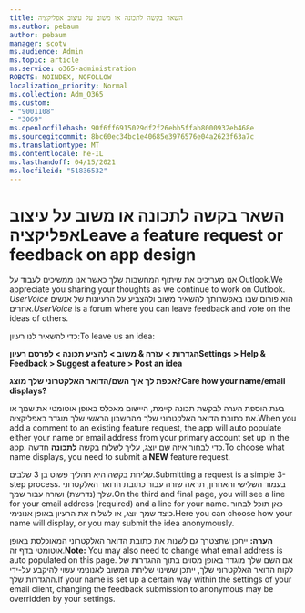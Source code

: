 ```yaml
---
title: השאר בקשה לתכונה או משוב על עיצוב אפליקציה
ms.author: pebaum
author: pebaum
manager: scotv
ms.audience: Admin
ms.topic: article
ms.service: o365-administration
ROBOTS: NOINDEX, NOFOLLOW
localization_priority: Normal
ms.collection: Adm_O365
ms.custom:
- "9001108"
- "3069"
ms.openlocfilehash: 90f6ff6915029df2f26ebb5ffab8000932eb468e
ms.sourcegitcommit: 8bc60ec34bc1e40685e3976576e04a2623f63a7c
ms.translationtype: MT
ms.contentlocale: he-IL
ms.lasthandoff: 04/15/2021
ms.locfileid: "51836532"
---
```

# <a name="leave-a-feature-request-or-feedback-on-app-design"></a><span data-ttu-id="d9987-102">השאר בקשה לתכונה או משוב על עיצוב אפליקציה</span><span class="sxs-lookup"><span data-stu-id="d9987-102">Leave a feature request or feedback on app design</span></span>

<span data-ttu-id="d9987-103">אנו מעריכים את שיתוף המחשבות שלך כאשר אנו ממשיכים לעבוד על Outlook.</span><span class="sxs-lookup"><span data-stu-id="d9987-103">We appreciate you sharing your thoughts as we continue to work on Outlook.</span></span> <span data-ttu-id="d9987-104">*UserVoice* הוא פורום שבו באפשרותך להשאיר משוב ולהצביע על הרעיונות של אנשים אחרים.</span><span class="sxs-lookup"><span data-stu-id="d9987-104">*UserVoice* is a forum where you can leave feedback and vote on the ideas of others.</span></span>  

<span data-ttu-id="d9987-105">כדי להשאיר לנו רעיון:</span><span class="sxs-lookup"><span data-stu-id="d9987-105">To leave us an idea:</span></span> 

<span data-ttu-id="d9987-106">**הגדרות > עזרה & משוב > להציע תכונה > לפרסם רעיון**</span><span class="sxs-lookup"><span data-stu-id="d9987-106">**Settings > Help & Feedback > Suggest a feature > Post an idea**</span></span> 

<span data-ttu-id="d9987-107">**אכפת לך איך השם/הדואר האלקטרוני שלך מוצג?**</span><span class="sxs-lookup"><span data-stu-id="d9987-107">**Care how your name/email displays?**</span></span>

<span data-ttu-id="d9987-108">בעת הוספת הערה לבקשת תכונה קיימת, היישום מאכלס באופן אוטומטי את שמך או את כתובת הדואר האלקטרוני שלך מהחשבון הראשי שלך מוגדר באפליקציה.</span><span class="sxs-lookup"><span data-stu-id="d9987-108">When you add a comment to an existing feature request, the app will auto populate either your name or email address from your primary account set up in the app.</span></span> <span data-ttu-id="d9987-109">כדי לבחור איזה שם יוצג, עליך לשלוח בקשה **לתכונה** חדשה.</span><span class="sxs-lookup"><span data-stu-id="d9987-109">To choose what name displays, you need to submit a **NEW** feature request.</span></span> 

<span data-ttu-id="d9987-110">שליחת בקשה היא תהליך פשוט בן 3 שלבים.</span><span class="sxs-lookup"><span data-stu-id="d9987-110">Submitting a request is a simple 3-step process.</span></span> <span data-ttu-id="d9987-111">בעמוד השלישי והאחרון, תראה שורה עבור כתובת הדואר האלקטרוני שלך (נדרשת) ושורה עבור שמך.</span><span class="sxs-lookup"><span data-stu-id="d9987-111">On the third and final page, you will see a line for your email address (required) and a line for your name.</span></span> <span data-ttu-id="d9987-112">כאן תוכל לבחור כיצד שמך יוצג, או לשלוח את הרעיון באופן אנונימי.</span><span class="sxs-lookup"><span data-stu-id="d9987-112">Here you can choose how your name will display, or you may submit the idea anonymously.</span></span> 

<span data-ttu-id="d9987-113">**הערה:** ייתכן שתצטרך גם לשנות את כתובת הדואר האלקטרוני המאוכלסת באופן אוטומטי בדף זה.</span><span class="sxs-lookup"><span data-stu-id="d9987-113">**Note:** You may also need to change what email address is auto populated on this page.</span></span> <span data-ttu-id="d9987-114">אם השם שלך מוגדר באופן מסוים בתוך ההגדרות של לקוח הדואר האלקטרוני שלך, ייתכן ששינוי שליחת המשוב לאנונימי עשוי להיקבע על-ידי ההגדרות שלך.</span><span class="sxs-lookup"><span data-stu-id="d9987-114">If your name is set up a certain way within the settings of your email client, changing the feedback submission to anonymous may be overridden by your settings.</span></span> 
